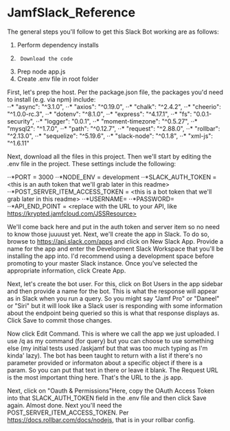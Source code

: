 # JamfSlack_Reference

The general steps you'll follow to get this Slack Bot working are as follows:
1.	Perform dependency installs
2.      Download the code
3.	Prep node app.js
4.	Create .env file in root folder
	
First, let's prep the host. Per the package.json file, the packages you'd need to install (e.g. via npm) include:     
⋅⋅* "async": "^3.1.0",
⋅⋅* "axios": "^0.19.0",
⋅⋅* "chalk": "^2.4.2",
⋅⋅* "cheerio": "^1.0.0-rc.3",
⋅⋅* "dotenv": "^8.1.0",
⋅⋅* "express": "^4.17.1",
⋅⋅* "fs": "0.0.1-security",
⋅⋅* "logger": "0.0.1",
⋅⋅* "moment-timezone": "^0.5.27",
⋅⋅* "mysql2": "^1.7.0",
⋅⋅* "path": "^0.12.7",
⋅⋅* "request": "^2.88.0",
⋅⋅* "rollbar": "^2.13.0",
⋅⋅* "sequelize": "^5.19.6",
⋅⋅* "slack-node": "^0.1.8",
⋅⋅* "xml-js": "^1.6.11"

Next, download all the files in this project. Then we'll start by editing the .env file in the project. These settings include the following:

⋅⋅*PORT = 3000
⋅⋅*NODE_ENV = development
⋅⋅*SLACK_AUTH_TOKEN = <this is an auth token that we'll grab later in this readme>
⋅⋅*POST_SERVER_ITEM_ACCESS_TOKEN = <this is a bot token that we'll grab later in this readme>
⋅⋅*USERNAME=<replace with the username for your Jamf Pro Server API Account>
⋅⋅*PASSWORD=<replace with the password for your API Account>
⋅⋅*API_END_POINT = <replace with the URL to your API, like https://krypted.jamfcloud.com/JSSResource>

We'll come back here and put in the auth token and server item so no need to know those juuuust yet. Next, we'll create the app in Slack. To do so, browse to https://api.slack.com/apps and click on New Slack App. Provide a name for the app and enter the Development Slack Workspace that you'll be installing the app into. I'd recommend using a development space before promoting to your master Slack instance. Once you've selected the appropriate information, click Create App. 

Next, let's create the bot user. For this, click on Bot Users in the app sidebar and then provide a name for the bot. This is what the response will appear as in Slack when you run a query. So you might say "Jamf Pro" or "Daneel" or "Siri" but it will look like a Slack user is responding with some information about the endpoint being queried so this is what that response displays as. Click Save to commit those changes. 

Now click Edit Command. This is where we call the app we just uploaded. I use /q as my command (for query) but you can choose to use something else (my initial tests used /askjamf but that was too much typing as I'm kinda' lazy). The bot has been taught to return with a list if there's no parameter provided or informaton about a specific object if there is a param. So you can put that text in there or leave it blank. The Request URL is the most important thing here. That's the URL to the .js app. 

Next, click on "Oauth & Permissions"Here, copy the OAuth Access Token into that SLACK_AUTH_TOKEN field in the .env file and then click Save again. Almost done. Next you'll need the POST_SERVER_ITEM_ACCESS_TOKEN. Per https://docs.rollbar.com/docs/nodejs, that is in your rollbar config. 
